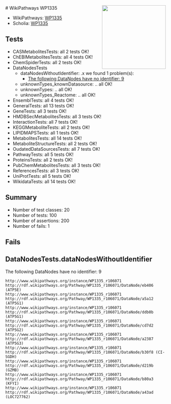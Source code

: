 <img style="float: right; width: 200px" src="https://upload.wikimedia.org/wikipedia/commons/thumb/8/83/Wplogo_with_text_500.png/640px-Wplogo_with_text_500.png" />
# WikiPathways WP1335

* WikiPathways: [WP1335](https://identifiers.org/wikipathways:WP1335)
* Scholia: [WP1335](https://scholia.toolforge.org/wikipathways/WP1335)
## Tests
* CASMetabolitesTests: all 2 tests OK!
* ChEBIMetabolitesTests: all 4 tests OK!
* ChemSpiderTests: all 2 tests OK!
* DataNodesTests
    * dataNodesWithoutIdentifier: .x we found 1 problem(s):
        * [The following DataNodes have no identifier: 9](#d2d32fa8)
    * unknownTypes_knownDatasource: .. all OK!
    * unknownTypes: .. all OK!
    * unknownTypes_Reactome: .. all OK!
* EnsemblTests: all 4 tests OK!
* GeneralTests: all 13 tests OK!
* GeneTests: all 3 tests OK!
* HMDBSecMetabolitesTests: all 3 tests OK!
* InteractionTests: all 7 tests OK!
* KEGGMetaboliteTests: all 2 tests OK!
* LIPIDMAPSTests: all 1 tests OK!
* MetabolitesTests: all 14 tests OK!
* MetaboliteStructureTests: all 2 tests OK!
* OudatedDataSourcesTests: all 7 tests OK!
* PathwayTests: all 5 tests OK!
* ProteinsTests: all 2 tests OK!
* PubChemMetabolitesTests: all 3 tests OK!
* ReferencesTests: all 3 tests OK!
* UniProtTests: all 5 tests OK!
* WikidataTests: all 14 tests OK!


## Summary

* Number of test classes: 20
* Number of tests: 100
* Number of assertions: 200
* Number of fails: 1

## Fails

<a name="d2d32fa8" />

## DataNodesTests.dataNodesWithoutIdentifier

The following DataNodes have no identifier: 9
```
http://www.wikipathways.org/instance/WP1335_r106071 http://rdf.wikipathways.org/Pathway/WP1335_r106071/DataNode/eb406 (ATP5E)
http://www.wikipathways.org/instance/WP1335_r106071 http://rdf.wikipathways.org/Pathway/WP1335_r106071/DataNode/a5a12 (ATP5G1)
http://www.wikipathways.org/instance/WP1335_r106071 http://rdf.wikipathways.org/Pathway/WP1335_r106071/DataNode/ddb0b (ATP5G1)
http://www.wikipathways.org/instance/WP1335_r106071 http://rdf.wikipathways.org/Pathway/WP1335_r106071/DataNode/cd7d2 (ATP5G2)
http://www.wikipathways.org/instance/WP1335_r106071 http://rdf.wikipathways.org/Pathway/WP1335_r106071/DataNode/a2387 (ATP5G3)
http://www.wikipathways.org/instance/WP1335_r106071 http://rdf.wikipathways.org/Pathway/WP1335_r106071/DataNode/b30f8 (CI-SGDH)
http://www.wikipathways.org/instance/WP1335_r106071 http://rdf.wikipathways.org/Pathway/WP1335_r106071/DataNode/d219b (GZMB)
http://www.wikipathways.org/instance/WP1335_r106071 http://rdf.wikipathways.org/Pathway/WP1335_r106071/DataNode/b80a3 (KFYI)
http://www.wikipathways.org/instance/WP1335_r106071 http://rdf.wikipathways.org/Pathway/WP1335_r106071/DataNode/a43ad (LOC727762)
```


